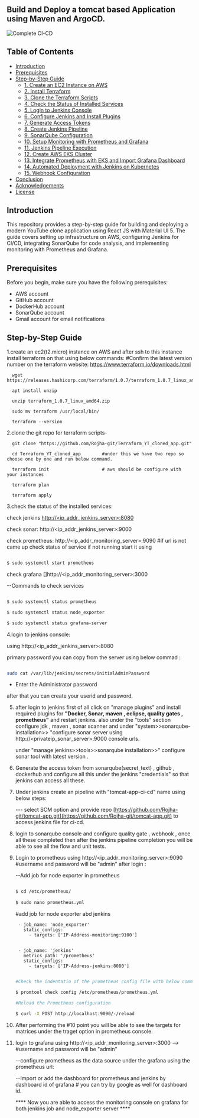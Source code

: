 ## Build and Deploy a tomcat based Application using Maven and ArgoCD.

 ![Complete CI-CD]()


## Table of Contents
- [Introduction](#introduction)
- [Prerequisites](#prerequisites)
- [Step-by-Step Guide](#step-by-step-guide)
  - [1. Create an EC2 Instance on AWS](#1-create-an-ec2-instance-on-aws)
  - [2. Install Terraform](#2-install-terraform)
  - [3. Clone the Terraform Scripts](#3-clone-the-terraform-scripts)
  - [4. Check the Status of Installed Services](#4-check-the-status-of-installed-services)
  - [5. Login to Jenkins Console](#5-login-to-jenkins-console)
  - [6. Configure Jenkins and Install Plugins](#6-configure-jenkins-and-install-plugins)
  - [7. Generate Access Tokens](#7-generate-access-tokens)
  - [8. Create Jenkins Pipeline](#8-create-jenkins-pipeline)
  - [9. SonarQube Configuration](#9-sonarqube-configuration)
  - [10. Setup Monitoring with Prometheus and Grafana](#10-setup-monitoring-with-prometheus-and-grafana)
  - [11. Jenkins Pipeline Execution](#11-jenkins-pipeline-execution)
  - [12. Create AWS EKS Cluster](#12-create-aws-eks-cluster)
  - [13. Integrate Prometheus with EKS and Import Grafana Dashboard](#13-integrate-prometheus-with-eks-and-import-grafana-dashboard)
  - [14. Automated Deployment with Jenkins on Kubernetes](#14-automated-deployment-with-jenkins-on-kubernetes)
  - [15. Webhook Configuration](#15-webhook-configuration)
- [Conclusion](#conclusion)
- [Acknowledgements](#acknowledgements)
- [License](#license)

## Introduction
This repository provides a step-by-step guide for building and deploying a modern YouTube clone application using React JS with Material UI 5. The guide covers setting up infrastructure on AWS, configuring Jenkins for CI/CD, integrating SonarQube for code analysis, and implementing monitoring with Prometheus and Grafana.

## Prerequisites
Before you begin, make sure you have the following prerequisites:
- AWS account
- GitHub account
- DockerHub account
- SonarQube account
- Gmail account for email notifications

## Step-by-Step Guide

1.create an ec2(t2.micro) instance on AWS and after ssh to this instance install terraform on that using below commands:
    #Confirm the latest version number on the terraform website:
    https://www.terraform.io/downloads.html
    
      wget https://releases.hashicorp.com/terraform/1.0.7/terraform_1.0.7_linux_amd64.zip

      apt install unzip
    
      unzip terraform_1.0.7_linux_amd64.zip
    
      sudo mv terraform /usr/local/bin/
    
      terraform --version


2.clone the git repo for terraform scripts-


      git clone "https://github.com/Rojha-git/Terraform_YT_cloned_app.git"
   
      cd Terraform_YT_cloned_app        #under this we have two repo so choose one by one and run below command.
   
      terraform init                    # aws should be configure with your instances
   
      terraform plan
   
      terraform apply
   
    
3.check the status of the installed services:


   check jenkins [http://<ip_addr_jenkins_server>:8080](http://<ip_addr_jenkins_server>:8080)

   check sonar: http://<ip_addr_jenkins_server>:9000
   
   check prometheus: http://<ip_addr_monitoring_server>:9090  #if url is not came up check status of service if not running start it using

   ```bash

   $ sudo systemctl start prometheus

   ```
   check grafana []http://<ip_addr_monitoring_server>:3000

   --Commands to check services

   ```bash
   
   $ sudo systemctl status prometheus
   
   $ sudo systemctl status node_exporter
   
   $ sudo systemctl status grafana-server

   ```

4.login to jenkins console:
   
   using http://<ip_addr_jenkins_server>:8080
   
   primary password you can copy from the server using below commad :
   ```bash

   sudo cat /var/lib/jenkins/secrets/initialAdminPassword

   ``` 
   - Enter the Administrator password
   
   after that you can create your userid and password.

5. after login to jenkins first of all click on "manage plugins" and install required plugins for **"Docker, Sonar, maven , eclipse, quality gates , prometheus"** and restart jenkins.
   also under the "tools" section configure jdk , maven , sonar scanner and
   under "system>>sonarqube-installation>> "configure sonar server using http://<privateip_sonar_server>:9000 console urls.
   
   under "manage jenkins>>tools>>sonarqube installation>>" configure sonar tool with latest version . 

7. Generate the access token from sonarqube(secret_text) , github , dockerhub and configure all this under the jenkins "credentials" so that jenkins can access all these.

8. Under jenkins create an pipeline with "tomcat-app-ci-cd" name using below steps:

     --- select SCM option and provide repo [https://github.com/Rojha-git/tomcat-app.git](https://github.com/Rojha-git/tomcat-app.git) to access jenkins file for ci-cd.

9. login to sonarqube console and configure quality gate , webhook , once all these completed then after the jenkins pipeline 
    completion you will be able to see all the flow and unit tests.

10. Login to prometheus using http://<ip_addr_monitoring_server>:9090   #username and password will be "admin"
    after login :
    
    --Add job for node exporter in prometheus
   
    ```bash
    
    $ cd /etc/prometheus/
   
    $ sudo nano prometheus.yml

    ```
    #add job for node exporter abd jenkins
         
    
         - job_name: 'node_exporter'
           static_configs:
             - targets: ['IP-Address-monitoring:9100']

    
         - job_name: 'jenkins'
           metrics_path: '/prometheus'
           static_configs:
             - targets: ['IP-Address-jenkins:8080']
    
         
   
    ```bash
    
    #Check the indentatio of the prometheus config file with below command
    
    $ promtool check config /etc/prometheus/prometheus.yml

    #Reload the Prometheus configuration
    
    $ curl -X POST http://localhost:9090/-/reload

    ```
11. After performing the #10 point you will be able to see the targets for matrices under the traget option in prometheus console.

12. login to grafana using http://<ip_addr_monitoring_server>:3000 --> #username and password will be "admin"

    --configure prometheus as the data source under the grafana using the prometheus url:

    --Import or add the dashboard for prometheus and jenkins by dashboard id of grafana   # you can try by google as well for dashboard id.


    **** Now you are able to access the monitoring console on grafana for both jenkins job and node_exporter server  ****
